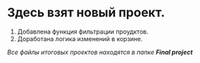 # Здесь взят новый проект.

1. Добавлена функция фильтрации проудктов.
2. Доработана логика изменений в корзине.

_Все файлы итоговых проектов находятся в папке **Final project**_
